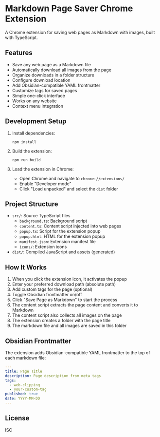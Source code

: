 # Markdown Page Saver Chrome Extension

A Chrome extension for saving web pages as Markdown with images, built with TypeScript.

## Features

- Save any web page as a Markdown file
- Automatically download all images from the page
- Organize downloads in a folder structure
- Configure download location
- Add Obsidian-compatible YAML frontmatter
- Customize tags for saved pages
- Simple one-click interface
- Works on any website
- Context menu integration

## Development Setup

1. Install dependencies:
   ```
   npm install
   ```

2. Build the extension:
   ```
   npm run build
   ```

3. Load the extension in Chrome:
   - Open Chrome and navigate to `chrome://extensions/`
   - Enable "Developer mode"
   - Click "Load unpacked" and select the `dist` folder

## Project Structure

- `src/`: Source TypeScript files
  - `background.ts`: Background script
  - `content.ts`: Content script injected into web pages
  - `popup.ts`: Script for the extension popup
  - `popup.html`: HTML for the extension popup
  - `manifest.json`: Extension manifest file
  - `icons/`: Extension icons
- `dist/`: Compiled JavaScript and assets (generated)

## How It Works

1. When you click the extension icon, it activates the popup
2. Enter your preferred download path (absolute path)
3. Add custom tags for the page (optional)
4. Toggle Obsidian frontmatter on/off
5. Click "Save Page as Markdown" to start the process
6. The content script extracts the page content and converts it to Markdown
7. The content script also collects all images on the page
8. The extension creates a folder with the page title
9. The markdown file and all images are saved in this folder

## Obsidian Frontmatter

The extension adds Obsidian-compatible YAML frontmatter to the top of each markdown file:

```yaml
---
title: Page Title
description: Page description from meta tags
tags:
  - web-clipping
  - your-custom-tag
published: true
date: YYYY-MM-DD
---
```

## License

ISC
